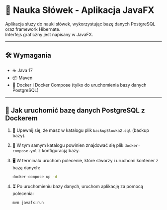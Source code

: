# 🚀 Nauka Słówek - Aplikacja JavaFX

Aplikacja służy do nauki słówek, wykorzystując bazę danych PostgreSQL oraz framework Hibernate.  
Interfejs graficzny jest napisany w JavaFX.

---

## 🛠️ Wymagania

- ☕ Java 17
- 📦 Maven
- 🐳 Docker i Docker Compose (tylko do uruchomienia bazy danych PostgreSQL)

---

## 🐘 Jak uruchomić bazę danych PostgreSQL z Dockerem

1. 📁 Upewnij się, że masz w katalogu plik `backupSlowka2.sql` (backup bazy).
2. 📁 W tym samym katalogu powinien znajdować się plik `docker-compose.yml` z konfiguracją bazy.
3. 🖥️ W terminalu uruchom polecenie, które stworzy i uruchomi kontener z bazą danych:

   ```bash
   docker-compose up -d
   ```
   
4. ⏳ Po uruchomieniu bazy danych, uruchom aplikację za pomocą polecenia:

    ```bash
    mvn javafx:run
    ```